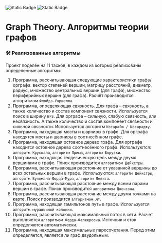 ![Static Badge](https://img.shields.io/badge/ts-3178C6?logo=typescript&logoColor=white)
![Static Badge](https://img.shields.io/badge/version-1.0-blue)

# Graph Theory. Алгоритмы теории графов

### 🛠 Реализованные алгоритмы
Проект поделён на 11 тасков, в каждом из которых реализованы определенные алгоритмы:

1. Программа, рассчитывающая следующие характеристики графа/орграфа: вектор степеней вершин, матрицу расстояний, диаметр, радиус, множество центральных вершин (для графа), множество периферийных вершин (для графа). Расчёт производится алгоритмом ```Флойда-Уоршелла```.
2. Программа, определяющая связность. Для графа – связность, а также количество и состав компонент связности. Используется поиск в ширину ```BFS```. Для орграфа – сильную, слабую связность, или несвязность. А также количество и состав компонент связности и сильной связности. Используется алгоритм ```Косарайю / Косараджу```.
3. Программа, находящая мосты и шарниры в графе. Для орграфа находятся мосты и шарниры в соотнесённом графе. 
4. Программа, находящая остовное дерево графа. Для орграфа находится остовное дерево соотнесённого графа. Используются: ```алгоритм Крускала```, ```алгоритм Прима```, ```алгоритм Борувки```.
5. Программа, находящая геодезическую цепь между двумя вершинами в графе. Поиск производится ```алгоритмом Дейкстры```.
6. Программа, рассчитывающая расстояние от указанной вершины до всех остальных вершин в графе. Используются: ```алгоритм Дейкстры```, ```алгоритм Буллмана-Форда-Мура```, ```алгоритм Левита```.
7. Программа, рассчитывающая расстояние между всеми парами вершин в графе. Поиск производится ```алгоритмом Джонсона```.
8. Программа, рассчитывающая расстояние между двумя точками на карте. Поиск производится ```алгоритмом 𝐴*```.
9. Программа, находящая гамильтонов путь в графе. Используется ```алгоритм муравьиной колонии```.
10. Программа, рассчитывающая максимальный поток в сети. Расчёт выполняется ```алгоритмом Форда-Фалкерсона```. Источник и сток определяются автоматически.
11. Программа, находящая максимальные паросочетания. Перед этим определяется, является ли граф двудольным.

 
